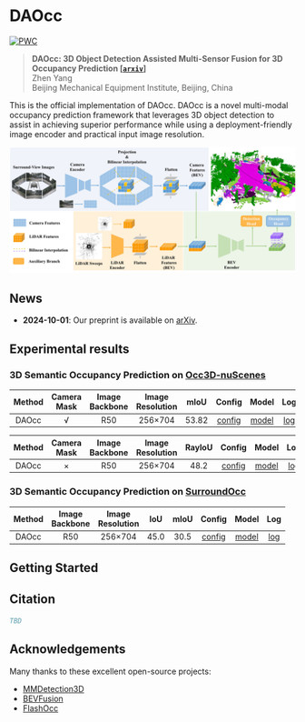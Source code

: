# DAOcc

[![PWC](https://img.shields.io/endpoint.svg?url=https://paperswithcode.com/badge/daocc-3d-object-detection-assisted-multi/prediction-of-occupancy-grid-maps-on-occ3d)](https://paperswithcode.com/sota/prediction-of-occupancy-grid-maps-on-occ3d?p=daocc-3d-object-detection-assisted-multi)

> **DAOcc: 3D Object Detection Assisted Multi-Sensor Fusion for 3D Occupancy Prediction 
> [[`arxiv`](https://arxiv.org/abs/2409.19972)]**
> <br> Zhen Yang
> <br> Beijing Mechanical Equipment Institute, Beijing, China

This is the official implementation of DAOcc. DAOcc is a novel multi-modal occupancy prediction framework that leverages 3D object detection to assist in achieving superior performance while using a deployment-friendly image encoder and practical input image resolution.

![](figs/overview.jpg)

## News

* **2024-10-01**: Our preprint is available on [arXiv](https://arxiv.org/abs/2409.19972).

## Experimental results

### 3D Semantic Occupancy Prediction on [Occ3D-nuScenes](https://github.com/Tsinghua-MARS-Lab/Occ3D)

| Method | Camera <br/> Mask | Image <br/> Backbone | Image <br/> Resolution | mIoU  |   Config    |     Model      |     Log      |
|:------:|:-----------------:|:--------------------:|:----------------------:|:-----:| :---------: |:--------------:|:------------:|
| DAOcc  |         √         |         R50          |        256×704         | 53.82 | [config](x) | [model](x.pth) | [log](x.log) |

| Method | Camera <br/> Mask | Image <br/> Backbone | Image <br/> Resolution | RayIoU |   Config    |     Model      |     Log      |
|:------:|:-----------------:|:--------------------:|:----------------------:|:------:| :---------: |:--------------:|:------------:|
| DAOcc  |         ×         |         R50          |        256×704         |  48.2  | [config](x) | [model](x.pth) | [log](x.log) |

### 3D Semantic Occupancy Prediction on [SurroundOcc](https://github.com/weiyithu/SurroundOcc)

| Method | Image <br/> Backbone | Image <br/> Resolution | IoU  | mIoU |   Config    |     Model      |     Log      |
|:------:|:--------------------:|:----------------------:|:----:|:----:| :---------: |:--------------:|:------------:|
| DAOcc  |         R50          |        256×704         | 45.0 | 30.5 | [config](x) | [model](x.pth) | [log](x.log) |

## Getting Started

## Citation

```bibtex
TBD
```

## Acknowledgements

Many thanks to these excellent open-source projects:

- [MMDetection3D](https://github.com/open-mmlab/mmdetection3d)
- [BEVFusion](https://github.com/mit-han-lab/bevfusion)
- [FlashOcc](https://github.com/Yzichen/FlashOCC)